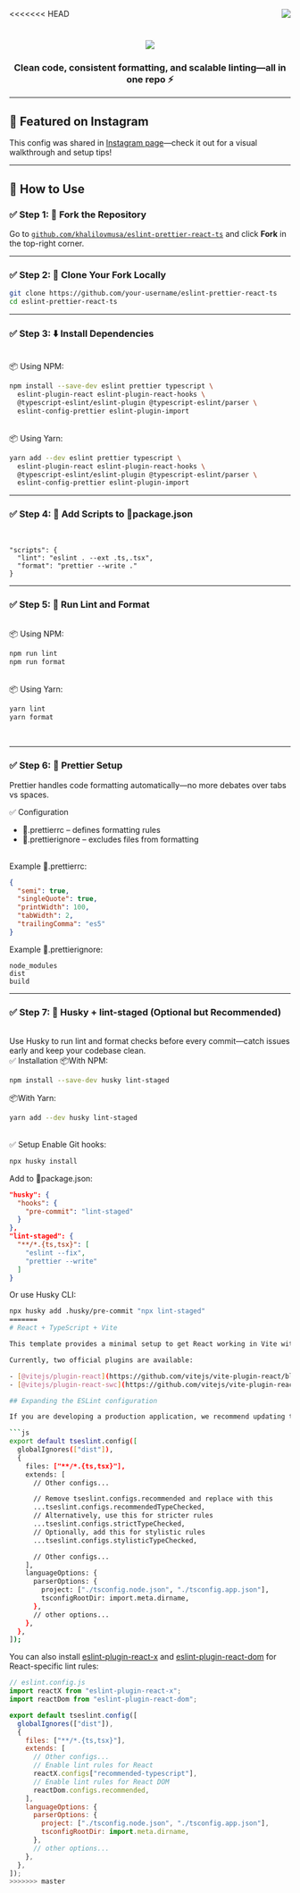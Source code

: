 <<<<<<< HEAD
<img align="right" src="https://visitor-badge.laobi.icu/badge?page_id=khalilovmusa.eslint-prettier-react-ts" />

<h1 align="center">
  <img src="https://readme-typing-svg.herokuapp.com/?font=Righteous&size=30&center=true&vCenter=true&width=550&height=70&duration=4000&lines=ESLint+%2B+Prettier+Setup+for+React+%2B+TS" />
</h1>

<h3 align="center">Clean code, consistent formatting, and scalable linting—all in one repo ⚡</h3>

---

## 📸 Featured on Instagram

This config was shared in [Instagram page](https://www.instagram.com/justdevhints/)—check it out for a visual walkthrough and setup tips!

---

## 🚀 How to Use

### ✅ Step 1: 🔌 Fork the Repository  
Go to [`github.com/khalilovmusa/eslint-prettier-react-ts`](https://github.com/khalilovmusa/eslint-prettier-react-ts) and click **Fork** in the top-right corner.

---

### ✅ Step 2: 📄 Clone Your Fork Locally

```bash
git clone https://github.com/your-username/eslint-prettier-react-ts
cd eslint-prettier-react-ts
```
---

### ✅ Step 3: ⬇️ Install Dependencies
<br/>
📦 Using NPM:

```bash
npm install --save-dev eslint prettier typescript \
  eslint-plugin-react eslint-plugin-react-hooks \
  @typescript-eslint/eslint-plugin @typescript-eslint/parser \
  eslint-config-prettier eslint-plugin-import
```

<br/>
📦 Using Yarn:
<br/>

```bash
yarn add --dev eslint prettier typescript \
  eslint-plugin-react eslint-plugin-react-hooks \
  @typescript-eslint/eslint-plugin @typescript-eslint/parser \
  eslint-config-prettier eslint-plugin-import
```

---

### ✅ Step 4: 🧩 Add Scripts to 📄package.json
<br/>

```
"scripts": {
  "lint": "eslint . --ext .ts,.tsx",
  "format": "prettier --write ."
}
```
---

### ✅ Step 5: 🚦 Run Lint and Format
<br/>
📦 Using NPM:
<br/>

```bash
npm run lint
npm run format
```
<br/>
📦 Using Yarn:
<br/>

```bash
yarn lint
yarn format
```

<br/>

---

### ✅ Step 6: 🎨 Prettier Setup

Prettier handles code formatting automatically—no more debates over tabs vs spaces.
<br/>

✅ Configuration
- 📄.prettierrc – defines formatting rules
- 📄.prettierignore – excludes files from formatting
<br/>
Example 📄.prettierrc:

```JSON
{
  "semi": true,
  "singleQuote": true,
  "printWidth": 100,
  "tabWidth": 2,
  "trailingComma": "es5"
}
```

Example 📄.prettierignore:

```
node_modules
dist
build
```

---

### ✅ Step 7: 🐶 Husky + lint-staged (Optional but Recommended)
<br/>
Use Husky to run lint and format checks before every commit—catch issues early and keep your codebase clean.

<br/>
✅ Installation
📦With NPM:

```bash
npm install --save-dev husky lint-staged
```

📦With Yarn:

```bash
yarn add --dev husky lint-staged
```

<br/>
✅ Setup
Enable Git hooks:

```bash
npx husky install
```

Add to 📄package.json:

```JSON
"husky": {
  "hooks": {
    "pre-commit": "lint-staged"
  }
},
"lint-staged": {
  "**/*.{ts,tsx}": [
    "eslint --fix",
    "prettier --write"
  ]
}
```

Or use Husky CLI:

```bash
npx husky add .husky/pre-commit "npx lint-staged"
=======
# React + TypeScript + Vite

This template provides a minimal setup to get React working in Vite with HMR and some ESLint rules.

Currently, two official plugins are available:

- [@vitejs/plugin-react](https://github.com/vitejs/vite-plugin-react/blob/main/packages/plugin-react) uses [Babel](https://babeljs.io/) for Fast Refresh
- [@vitejs/plugin-react-swc](https://github.com/vitejs/vite-plugin-react/blob/main/packages/plugin-react-swc) uses [SWC](https://swc.rs/) for Fast Refresh

## Expanding the ESLint configuration

If you are developing a production application, we recommend updating the configuration to enable type-aware lint rules:

```js
export default tseslint.config([
  globalIgnores(["dist"]),
  {
    files: ["**/*.{ts,tsx}"],
    extends: [
      // Other configs...

      // Remove tseslint.configs.recommended and replace with this
      ...tseslint.configs.recommendedTypeChecked,
      // Alternatively, use this for stricter rules
      ...tseslint.configs.strictTypeChecked,
      // Optionally, add this for stylistic rules
      ...tseslint.configs.stylisticTypeChecked,

      // Other configs...
    ],
    languageOptions: {
      parserOptions: {
        project: ["./tsconfig.node.json", "./tsconfig.app.json"],
        tsconfigRootDir: import.meta.dirname,
      },
      // other options...
    },
  },
]);
```

You can also install [eslint-plugin-react-x](https://github.com/Rel1cx/eslint-react/tree/main/packages/plugins/eslint-plugin-react-x) and [eslint-plugin-react-dom](https://github.com/Rel1cx/eslint-react/tree/main/packages/plugins/eslint-plugin-react-dom) for React-specific lint rules:

```js
// eslint.config.js
import reactX from "eslint-plugin-react-x";
import reactDom from "eslint-plugin-react-dom";

export default tseslint.config([
  globalIgnores(["dist"]),
  {
    files: ["**/*.{ts,tsx}"],
    extends: [
      // Other configs...
      // Enable lint rules for React
      reactX.configs["recommended-typescript"],
      // Enable lint rules for React DOM
      reactDom.configs.recommended,
    ],
    languageOptions: {
      parserOptions: {
        project: ["./tsconfig.node.json", "./tsconfig.app.json"],
        tsconfigRootDir: import.meta.dirname,
      },
      // other options...
    },
  },
]);
>>>>>>> master
```
